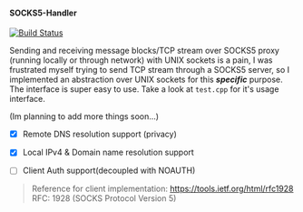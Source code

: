 #### SOCKS5-Handler
[![Build Status](https://travis-ci.org/harsathAI/SOCKS5-Proxy-Handler.svg?branch=master)](https://travis-ci.org/harsathAI/SOCKS5-Proxy-Handler)

Sending and receiving message blocks/TCP stream over SOCKS5 proxy (running locally or through network) with UNIX sockets is a pain, I was frustrated myself trying to send TCP stream through a SOCKS5 server, so I implemented an abstraction over UNIX sockets for this ***specific*** purpose. The interface is super easy to use. Take a look at `test.cpp` for it's usage interface.

(Im planning to add more things soon...)
- [x] Remote DNS resolution support (privacy)
- [x] Local IPv4 & Domain name resolution support
- [ ] Client Auth support(decoupled with NOAUTH)


> Reference for client implementation: https://tools.ietf.org/html/rfc1928
	<br> RFC: 1928 (SOCKS Protocol Version 5)

